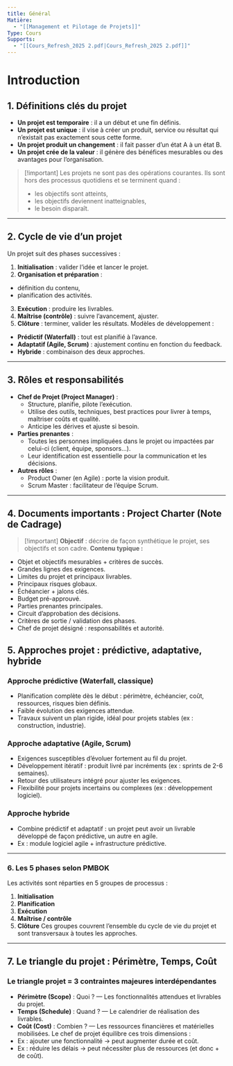 ```yaml
---
title: Général
Matière:
  - "[[Management et Pilotage de Projets]]"
Type: Cours
Supports:
  - "[[Cours_Refresh_2025 2.pdf|Cours_Refresh_2025 2.pdf]]"
---
```

# **Introduction**
## **1. Définitions clés du projet**
- **Un projet est temporaire** : il a un début et une fin définis.
- **Un projet est unique** : il vise à créer un produit, service ou résultat qui n’existait pas exactement sous cette forme.
- **Un projet produit un changement** : il fait passer d’un état A à un état B.
- **Un projet crée de la valeur** : il génère des bénéfices mesurables ou des avantages pour l’organisation.

> [!important] Les projets ne sont pas des opérations courantes. Ils sont hors des processus quotidiens et se terminent quand :
> 
> - les objectifs sont atteints,
> - les objectifs deviennent inatteignables,
> - le besoin disparaît.
---
## 2. **Cycle de vie d’un projet**
Un projet suit des phases successives :
1. **Initialisation** : valider l’idée et lancer le projet.
2. **Organisation et préparation** :
- définition du contenu,
- planification des activités.
3. **Exécution** : produire les livrables.
4. **Maîtrise (contrôle)** : suivre l’avancement, ajuster.
5. **Clôture** : terminer, valider les résultats.
Modèles de développement :
- **Prédictif (Waterfall)** : tout est planifié à l’avance.
- **Adaptatif (Agile, Scrum)** : ajustement continu en fonction du feedback.
- **Hybride** : combinaison des deux approches.
---
## **3. Rôles et responsabilités**
- **Chef de Projet (Project Manager)** :
    - Structure, planifie, pilote l’exécution.
    - Utilise des outils, techniques, best practices pour livrer à temps, maîtriser coûts et qualité.
    - Anticipe les dérives et ajuste si besoin.
- **Parties prenantes** :
    - Toutes les personnes impliquées dans le projet ou impactées par celui-ci (client, équipe, sponsors…).
    - Leur identification est essentielle pour la communication et les décisions.
- **Autres rôles** :
    - Product Owner (en Agile) : porte la vision produit.
    - Scrum Master : facilitateur de l’équipe Scrum.
---
## 4. **Documents importants : Project Charter (Note de Cadrage)**

> [!important] **Objectif** : décrire de façon synthétique le projet, ses objectifs et son cadre.
**Contenu typique :**
- Objet et objectifs mesurables + critères de succès.
- Grandes lignes des exigences.
- Limites du projet et principaux livrables.
- Principaux risques globaux.
- Échéancier + jalons clés.
- Budget pré-approuvé.
- Parties prenantes principales.
- Circuit d’approbation des décisions.
- Critères de sortie / validation des phases.
- Chef de projet désigné : responsabilités et autorité.
## 5. **Approches projet : prédictive, adaptative, hybride**
### **Approche prédictive (Waterfall, classique)**
- Planification complète dès le début : périmètre, échéancier, coût, ressources, risques bien définis.
- Faible évolution des exigences attendue.
- Travaux suivent un plan rigide, idéal pour projets stables (ex : construction, industrie).
### **Approche adaptative (Agile, Scrum)**
- Exigences susceptibles d’évoluer fortement au fil du projet.
- Développement itératif : produit livré par incréments (ex : sprints de 2-6 semaines).
- Retour des utilisateurs intégré pour ajuster les exigences.
- Flexibilité pour projets incertains ou complexes (ex : développement logiciel).
### **Approche hybride**
- Combine prédictif et adaptatif : un projet peut avoir un livrable développé de façon prédictive, un autre en agile.
- Ex : module logiciel agile + infrastructure prédictive.
---
### 6. **Les 5 phases selon PMBOK**
Les activités sont réparties en 5 groupes de processus :
1. **Initialisation**
2. **Planification**
3. **Exécution**
4. **Maîtrise / contrôle**
5. **Clôture**
Ces groupes couvrent l’ensemble du cycle de vie du projet et sont transversaux à toutes les approches.
---
## 7. **Le triangle du projet : Périmètre, Temps, Coût**
### **Le triangle projet = 3 contraintes majeures interdépendantes**
- **Périmètre (Scope)** : Quoi ? — Les fonctionnalités attendues et livrables du projet.
- **Temps (Schedule)** : Quand ? — Le calendrier de réalisation des livrables.
- **Coût (Cost)** : Combien ? — Les ressources financières et matérielles mobilisées.
Le chef de projet équilibre ces trois dimensions :
- Ex : ajouter une fonctionnalité → peut augmenter durée et coût.
- Ex : réduire les délais → peut nécessiter plus de ressources (et donc + de coût).